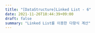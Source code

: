 ```yaml
---
title: "[DataStructure]Linked List - 6"
date: 2021-11-26T18:44:39+09:00
draft: false
summary: "Linked List를 이용한 다항식 계산"
---
```




